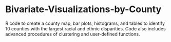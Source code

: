 # Bivariate-Visualizations-by-County
R code to create a county map, bar plots, histograms, and tables to identify 10 counties with the largest racial and ethnic disparities.
Code also includes advanced procedures of clustering and user-defined functions.
